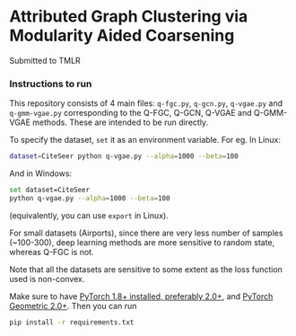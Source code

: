 # Attributed Graph Clustering via Modularity Aided Coarsening

Submitted to TMLR

### Instructions to run

This repository consists of 4 main files: `q-fgc.py`, `q-gcn.py`, `q-vgae.py` and `q-gmm-vgae.py` corresponding to the Q-FGC, Q-GCN, Q-VGAE and Q-GMM-VGAE methods. These are intended to be run directly.

To specify the dataset, `set` it as an environment variable.
For eg.
In Linux: 

```bash
dataset=CiteSeer python q-vgae.py --alpha=1000 --beta=100
```

And in Windows:
```bash
set dataset=CiteSeer
python q-vgae.py --alpha=1000 --beta=100
```

(equivalently, you can use `export` in Linux).

For small datasets (Airports), since there are very less number of samples (~100-300), deep learning methods are more sensitive to random state, whereas Q-FGC is not.

Note that all the datasets are sensitive to some extent as the loss function used is non-convex.

Make sure to have [PyTorch 1.8+ installed, preferably 2.0+](https://pytorch.org/get-started/locally/), and [PyTorch Geometric 2.0+](https://pytorch-geometric.readthedocs.io/en/latest/notes/installation.html). Then you can run 

```bash
pip install -r requirements.txt
```

